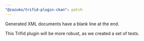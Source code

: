 ```yaml
---
"@zazuko/trifid-plugin-ckan": patch
---
```


Generated XML documents have a blank line at the end.

This Trifid plugin will be more robust, as we created a set of tests.
